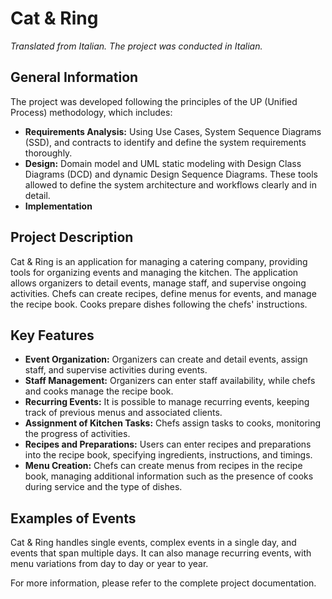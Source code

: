 # Cat & Ring
*Translated from Italian. The project was conducted in Italian.*

## General Information
The project was developed following the principles of the UP (Unified Process) methodology, which includes:
- **Requirements Analysis:** Using Use Cases, System Sequence Diagrams (SSD), and contracts to identify and define the system requirements thoroughly.
- **Design:** Domain model and UML static modeling with Design Class Diagrams (DCD) and dynamic Design Sequence Diagrams. These tools allowed to define the system architecture and workflows clearly and in detail.
- **Implementation**

## Project Description
Cat & Ring is an application for managing a catering company, providing tools for organizing events and managing the kitchen. The application allows organizers to detail events, manage staff, and supervise ongoing activities. Chefs can create recipes, define menus for events, and manage the recipe book. Cooks prepare dishes following the chefs' instructions.

## Key Features
- **Event Organization:** Organizers can create and detail events, assign staff, and supervise activities during events.
- **Staff Management:** Organizers can enter staff availability, while chefs and cooks manage the recipe book.
- **Recurring Events:** It is possible to manage recurring events, keeping track of previous menus and associated clients.
- **Assignment of Kitchen Tasks:** Chefs assign tasks to cooks, monitoring the progress of activities.
- **Recipes and Preparations:** Users can enter recipes and preparations into the recipe book, specifying ingredients, instructions, and timings.
- **Menu Creation:** Chefs can create menus from recipes in the recipe book, managing additional information such as the presence of cooks during service and the type of dishes.

## Examples of Events
Cat & Ring handles single events, complex events in a single day, and events that span multiple days. It can also manage recurring events, with menu variations from day to day or year to year.

For more information, please refer to the complete project documentation.


